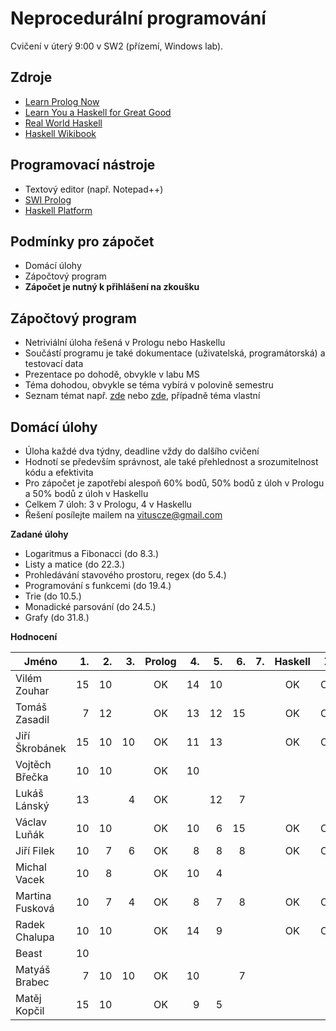 Neprocedurální programování
===========================

Cvičení v úterý 9:00 v SW2 (přízemí, Windows lab).

Zdroje
------

- [Learn Prolog Now](http://www.learnprolognow.org/)
- [Learn You a Haskell for Great Good](http://learnyouahaskell.com/)
- [Real World Haskell](http://book.realworldhaskell.org/)
- [Haskell Wikibook](https://en.wikibooks.org/wiki/Haskell)

Programovací nástroje
---------------------

- Textový editor (např. Notepad++)
- [SWI Prolog](http://www.swi-prolog.org/)
- [Haskell Platform](https://www.haskell.org/platform/)

Podmínky pro zápočet
--------------------

- Domácí úlohy
- Zápočtový program
- **Zápočet je nutný k přihlášení na zkoušku**

Zápočtový program
-----------------

- Netriviální úloha řešená v Prologu nebo Haskellu
- Součástí programu je také dokumentace (uživatelská, programátorská) a testovací data
- Prezentace po dohodě, obvykle v labu MS
- Téma dohodou, obvykle se téma vybírá v polovině semestru
- Seznam témat např. [zde](http://kti.mff.cuni.cz/~hric/vyuka/pl_prikl_win.pdf) nebo [zde](http://ksvi.mff.cuni.cz/~dvorak/vyuka/14/NPRG005x01/programy.html), případně téma vlastní

Domácí úlohy
------------

- Úloha každé dva týdny, deadline vždy do dalšího cvičení
- Hodnotí se především správnost, ale také přehlednost a srozumitelnost kódu a efektivita
- Pro zápočet je zapotřebí alespoň 60% bodů, 50% bodů z úloh v Prologu a 50% bodů z úloh v Haskellu
- Celkem 7 úloh: 3 v Prologu, 4 v Haskellu
- Řešení posílejte mailem na vituscze@gmail.com

**Zadané úlohy**

- Logaritmus a Fibonacci (do 8.3.)
- Listy a matice (do 22.3.)
- Prohledávání stavového prostoru, regex (do 5.4.)
- Programování s funkcemi (do 19.4.)
- Trie (do 10.5.)
- Monadické parsování (do 24.5.)
- Grafy (do 31.8.)

**Hodnocení**

| Jméno              | 1. | 2. | 3. | Prolog | 4. | 5. | 6. | 7. | Haskell |  Z |
| ------------------ | --:| --:| --:|:------:| --:| --:| --:| --:|:-------:|:--:|
| Vilém Zouhar       | 15 | 10 |    |     OK | 14 | 10 |    |    |      OK | OK |
| Tomáš Zasadil      |  7 | 12 |    |     OK | 13 | 12 | 15 |    |      OK | OK |
| Jiří Škrobánek     | 15 | 10 | 10 |     OK | 11 | 13 |    |    |      OK | OK |
| Vojtěch Břečka     | 10 | 10 |    |     OK | 10 |    |    |    |         |    |
| Lukáš Lánský       | 13 |    |  4 |     OK |    | 12 |  7 |    |         |    |
| Václav Luňák       | 10 | 10 |    |     OK | 10 |  6 | 15 |    |      OK | OK |
| Jiří Filek         | 10 |  7 |  6 |     OK |  8 |  8 |  8 |    |      OK | OK |
| Michal Vacek       | 10 |  8 |    |     OK | 10 |  4 |    |    |         |    |
| Martina Fusková    | 10 |  7 |  4 |     OK |  8 |  7 |  8 |    |      OK | OK |
| Radek Chalupa      | 10 | 10 |    |     OK | 14 |  9 |    |    |      OK | OK |
| Beast              | 10 |    |    |        |    |    |    |    |         |    |
| Matyáš Brabec      |  7 | 10 | 10 |     OK | 10 |    |  7 |    |         |    |
| Matěj Kopčil       | 15 | 10 |    |     OK |  9 |  5 |    |    |         |    |
